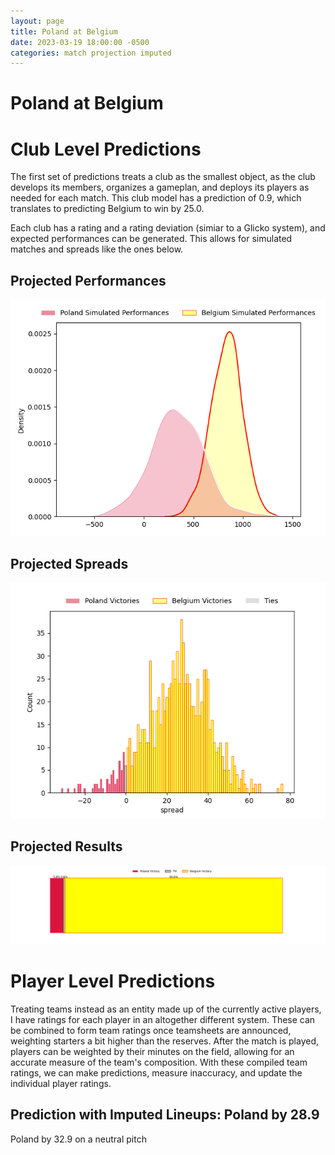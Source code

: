 ```yaml
---  
layout: page  
title: Poland at Belgium  
date: 2023-03-19 18:00:00 -0500  
categories: match projection imputed  
---
```

# Poland at Belgium

# Club Level Predictions


The first set of predictions treats a club as the smallest object, as the club develops its members, organizes a gameplan, and deploys its players as needed for each match. This club model has a prediction of 0.9, which translates to predicting Belgium to win by 25.0.

Each club has a rating and a rating deviation (simiar to a Glicko system), and expected performances can be generated. This allows for simulated matches and spreads like the ones below.
## Projected Performances


![Projected Performances](plots/performances_2023-03-19-Belgium-Poland.png)
## Projected Spreads


![Projected Spreads](plots/spreads_2023-03-19-Belgium-Poland.png)
## Projected Results


![Projected Results](plots/resultbar_2023-03-19-Belgium-Poland.png)
# Player Level Predictions


Treating teams instead as an entity made up of the currently active players, I have ratings for each player in an altogether different system. These can be combined to form team ratings once teamsheets are announced, weighting starters a bit higher than the reserves. After the match is played, players can be weighted by their minutes on the field, allowing for an accurate measure of the team's composition. With these compiled team ratings, we can make predictions, measure inaccuracy, and update the individual player ratings.
## Prediction with Imputed Lineups: Poland by 28.9


Poland by 32.9 on a neutral pitch


